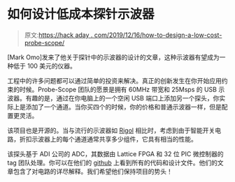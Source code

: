 # 如何设计低成本探针示波器

> 原文:[https://hack aday . com/2019/12/16/how-to-design-a-low-cost-probe-scope/](https://hackaday.com/2019/12/16/how-to-design-a-low-cost-probe-oscilloscope/)

[Mark Omo]发来了他关于探针中的示波器的设计的文章，这种示波器有望成为一种低于 100 美元的仪器。

工程中的许多问题都可以通过简单的投资来解决。真正的创新发生在你开始应用约束的时候。Probe-Scope 团队的愿景是拥有 60MHz 带宽和 25Msps 的 USB 示波器。有趣的是，通过在你电脑上的一个空闲 USB 端口上添加另一个探头，你实际上是添加了一个通道。当你买四个的时候，你的价格和普通示波器一样，但是配置更灵活。

该项目也是开源的。当与流行的示波器如 [Rigol](https://hackaday.com/2018/12/19/rigol-mso5000-hacked-features-unlocked/) 相比时，考虑到由于智能开关电路，折扣示波器上的每个通道通常共享多少组件，它具有相当的性能。

该探头基于 ADI 公司的 ADC，其数据由 Lattice FPGA 和 32 位 PIC 微控制器的 tag 团队处理。你可以在他们的 [github](https://github.com/probe-scope) 上看到所有的代码和设计文件。他们的文章包含了对电路的详尽解释。我们希望他们保持项目的势头！